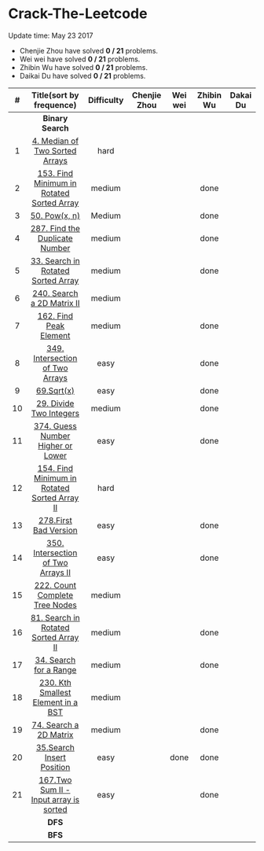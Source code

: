 # Crack-The-Leetcode


Update time: May 23 2017


* Chenjie Zhou have solved **0 / 21** problems.
* Wei wei have solved **0 / 21** problems.
* Zhibin Wu have solved **0 / 21** problems.
* Daikai Du have solved **0 / 21** problems.

| # | Title(sort by frequence) | Difficulty |Chenjie Zhou | Wei wei | Zhibin Wu | Dakai Du |
|:---:|:---:|:---:|:---:|:---:|:---:|:---:|
||**Binary Search**|
| 1 | [4. Median of Two Sorted Arrays](https://leetcode.com/problems/median-of-two-sorted-arrays/#/description) |hard|||||
| 2 | [153. Find Minimum in Rotated Sorted Array](https://leetcode.com/problems/find-minimum-in-rotated-sorted-array/#/description) |medium|||done||
| 3 | [50. Pow(x, n)](https://leetcode.com/problems/powx-n/#/description) |Medium|||done||
| 4 | [287. Find the Duplicate Number](https://leetcode.com/problems/find-the-duplicate-number/#/description) |medium|||done||
| 5 | [33. Search in Rotated Sorted Array](https://leetcode.com/problems/search-in-rotated-sorted-array/#/description) |medium|||done||
| 6 | [240. Search a 2D Matrix II](https://leetcode.com/problems/search-a-2d-matrix-ii/#/description) |medium|||||
| 7 | [162. Find Peak Element](https://leetcode.com/problems/find-peak-element/#/description) |medium|||done||
| 8 | [349. Intersection of Two Arrays](https://leetcode.com/problems/intersection-of-two-arrays/#/description) |easy|||done||
| 9 | [69.Sqrt(x)](https://leetcode.com/problems/sqrtx/#/description) |easy|||done||
| 10 | [29. Divide Two Integers](https://leetcode.com/problems/divide-two-integers/#/description) |medium|||done||
| 11 | [374. Guess Number Higher or Lower](https://leetcode.com/problems/guess-number-higher-or-lower/#/description) |easy|||done||
| 12 | [154. Find Minimum in Rotated Sorted Array II](https://leetcode.com/problems/find-minimum-in-rotated-sorted-array-ii/#/description) |hard|||||
| 13 | [278.First Bad Version](https://leetcode.com/problems/first-bad-version/#/description) |easy|||done||
| 14 | [350. Intersection of Two Arrays II](https://leetcode.com/problems/intersection-of-two-arrays-ii/#/description) |easy|||done||
| 15 | [222. Count Complete Tree Nodes](https://leetcode.com/problems/count-complete-tree-nodes/#/description) |medium|||||
| 16 | [81. Search in Rotated Sorted Array II](https://leetcode.com/problems/search-in-rotated-sorted-array-ii/#/description) |medium|||done||
| 17 | [34. Search for a Range](https://leetcode.com/problems/search-for-a-range/#/description) |medium|||done||
| 18 | [230. Kth Smallest Element in a BST](https://leetcode.com/problems/kth-smallest-element-in-a-bst/#/description) |medium|||||
| 19 | [74. Search a 2D Matrix](https://leetcode.com/problems/search-a-2d-matrix/#/description) |medium|||done||
| 20 | [35.Search Insert Position](https://leetcode.com/problems/search-insert-position/#/description)|easy||done|done||
| 21 | [167.Two Sum II - Input array is sorted](https://leetcode.com/problems/two-sum-ii-input-array-is-sorted/#/description) |easy|||done||
||**DFS**|
||**BFS**|
